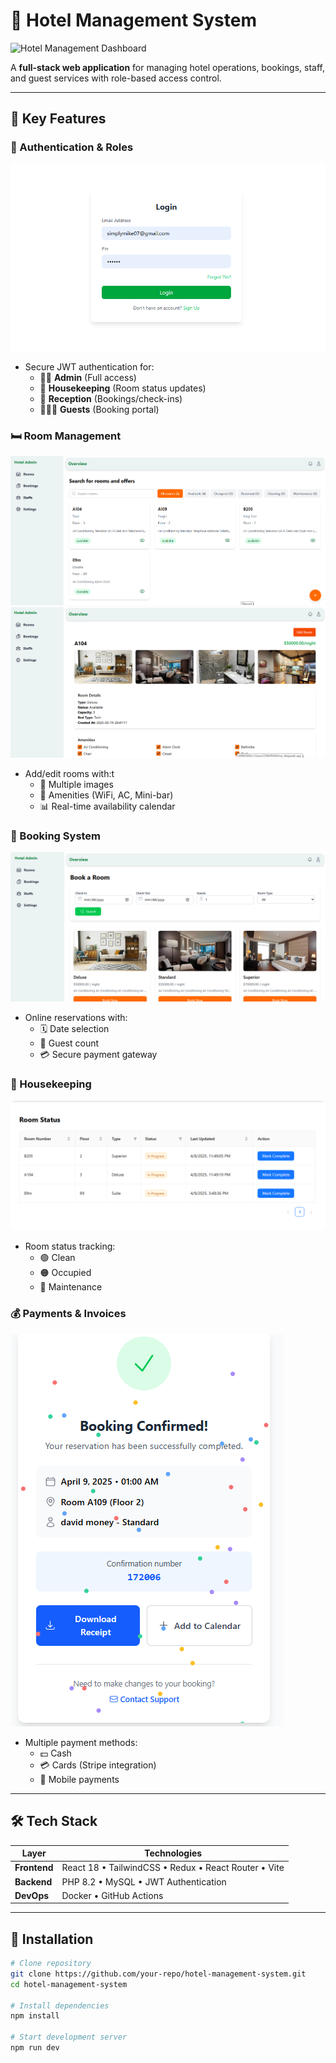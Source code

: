 # 🏨 Hotel Management System

![Hotel Management Dashboard](https://via.placeholder.com/1200x600?text=Hotel+Dashboard+Preview)

A **full-stack web application** for managing hotel operations, bookings, staff, and guest services with role-based access control.

---

## 🌟 Key Features
### 🔐 Authentication & Roles
![Login Page](./readme_img/login.png)
- Secure JWT authentication for:
  - 🧑‍💼 **Admin** (Full access)
  - 🧹 **Housekeeping** (Room status updates)
  - 🏨 **Reception** (Bookings/check-ins)
  - 👨‍👩‍👦 **Guests** (Booking portal)

### 🛏️ Room Management
![Room Management](./readme_img/staffs-room.png)
![Room INFO](./readme_img/about-room.png)
- Add/edit rooms with:t
  - 📸 Multiple images
  - 🛁 Amenities (WiFi, AC, Mini-bar)
  - 📊 Real-time availability calendar

### 📅 Booking System
![Booking Interface](./readme_img/staff-booking-room.png)
- Online reservations with:
  - 🗓️ Date selection
  - 👥 Guest count
  - 💳 Secure payment gateway

### 🧹 Housekeeping
![Housekeeping Dashboard](./readme_img/hk-room_status.png)
- Room status tracking:
  - 🟢 Clean
  - 🟠 Occupied
  - 🔴 Maintenance

### 💰 Payments & Invoices
![Invoice](./readme_img/receipt.png)
- Multiple payment methods:
  - 💵 Cash
  - 💳 Cards (Stripe integration)
  - 📲 Mobile payments

---

## 🛠 Tech Stack
| Layer        | Technologies                                                                 |
|--------------|-----------------------------------------------------------------------------|
| **Frontend** | React 18 • TailwindCSS • Redux • React Router • Vite                        |
| **Backend**  | PHP 8.2 • MySQL • JWT Authentication                                       |
| **DevOps**   | Docker • GitHub Actions                                                    |

---

## 🚀 Installation
```bash
# Clone repository
git clone https://github.com/your-repo/hotel-management-system.git
cd hotel-management-system

# Install dependencies
npm install

# Start development server
npm run dev